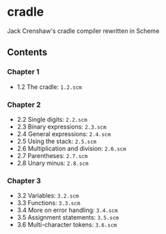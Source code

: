 # cradle
Jack Crenshaw's cradle compiler rewritten in Scheme

## Contents

### Chapter 1
* 1.2 The cradle: `1.2.scm`

### Chapter 2
* 2.2 Single digits: `2.2.scm`
* 2.3 Binary expressions: `2.3.scm`
* 2.4 General expressions: `2.4.scm`
* 2.5 Using the stack: `2.5.scm`
* 2.6 Multiplication and division: `2.6.scm`
* 2.7 Parentheses: `2.7.scm`
* 2.8 Unary minus: `2.8.scm`

### Chapter 3
* 3.2 Variables: `3.2.scm`
* 3.3 Functions: `3.3.scm`
* 3.4 More on error handling: `3.4.scm`
* 3.5 Assignment statements: `3.5.scm`
* 3.6 Multi-character tokens: `3.6.scm`

